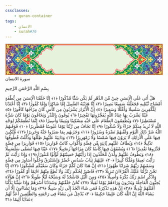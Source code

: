 ```yaml
---
cssclasses:
    - quran-container
tags:
    - الانسان
    - surah#76
---
```

<div class="quran-container">
<span class="second-border"></span>
<span class="border"></span>
<div class="head-container">
<img src="https://raw.githubusercontent.com/LORDyyyyy/obsidian-the_quran_vault/main/The%20Quran%20Vault/src/webview/surah_head.png" height=100>
<div class="surah-name">
<span class="surah-name-fnt">سورة الانسان</span>
</div>
</div>
<div class="quran-content">
<div class="name-of-god"> <p> بِسْمِ اللَّهِ الرَّحْمَنِ الرَّحِيمِ </p></div>
<p>
<span class="sign" id="f1">هَلْ أَتَى عَلَى الْإِنسَنِ حِينٌ مِّنَ الدَّهْرِ لَمْ يَكُن شَئًْا مَّذْكُورًا <span>﴿</span>١<span>﴾</span></span>
<span class="sign" id="f2">إِنَّا خَلَقْنَا الْإِنسَنَ مِن نُّطْفَةٍ أَمْشَاجٍ نَّبْتَلِيهِ فَجَعَلْنَهُ سَمِيعًا بَصِيرًا <span>﴿</span>٢<span>﴾</span></span>
<span class="sign" id="f3">إِنَّا هَدَيْنَهُ السَّبِيلَ إِمَّا شَاكِرًا وَإِمَّا كَفُورًا <span>﴿</span>٣<span>﴾</span></span>
<span class="sign" id="f4">إِنَّا أَعْتَدْنَا لِلْكَفِرِينَ سَلَسِلَا وَأَغْلَلًا وَسَعِيرًا <span>﴿</span>٤<span>﴾</span></span>
<span class="sign" id="f5">إِنَّ الْأَبْرَارَ يَشْرَبُونَ مِن كَأْسٍ كَانَ مِزَاجُهَا كَافُورًا <span>﴿</span>٥<span>﴾</span></span>
<span class="sign" id="f6">عَيْنًا يَشْرَبُ بِهَا عِبَادُ اللَّهِ يُفَجِّرُونَهَا تَفْجِيرًا <span>﴿</span>٦<span>﴾</span></span>
<span class="sign" id="f7">يُوفُونَ بِالنَّذْرِ وَيَخَافُونَ يَوْمًا كَانَ شَرُّهُ مُسْتَطِيرًا <span>﴿</span>٧<span>﴾</span></span>
<span class="sign" id="f8">وَيُطْعِمُونَ الطَّعَامَ عَلَى حُبِّهِ مِسْكِينًا وَيَتِيمًا وَأَسِيرًا <span>﴿</span>٨<span>﴾</span></span>
<span class="sign" id="f9">إِنَّمَا نُطْعِمُكُمْ لِوَجْهِ اللَّهِ لَا نُرِيدُ مِنكُمْ جَزَاءً وَلَا شُكُورًا <span>﴿</span>٩<span>﴾</span></span>
<span class="sign" id="f10">إِنَّا نَخَافُ مِن رَّبِّنَا يَوْمًا عَبُوسًا قَمْطَرِيرًا <span>﴿</span>١۰<span>﴾</span></span>
<span class="sign" id="f11">فَوَقَىهُمُ اللَّهُ شَرَّ ذَلِكَ الْيَوْمِ وَلَقَّىهُمْ نَضْرَةً وَسُرُورًا <span>﴿</span>١١<span>﴾</span></span>
<span class="sign" id="f12">وَجَزَىهُم بِمَا صَبَرُوا جَنَّةً وَحَرِيرًا <span>﴿</span>١٢<span>﴾</span></span>
<span class="sign" id="f13">مُّتَّكِِٔينَ فِيهَا عَلَى الْأَرَائِكِ لَا يَرَوْنَ فِيهَا شَمْسًا وَلَا زَمْهَرِيرًا <span>﴿</span>١٣<span>﴾</span></span>
<span class="sign" id="f14">وَدَانِيَةً عَلَيْهِمْ ظِلَلُهَا وَذُلِّلَتْ قُطُوفُهَا تَذْلِيلًا <span>﴿</span>١٤<span>﴾</span></span>
<span class="sign" id="f15">وَيُطَافُ عَلَيْهِم بَِٔانِيَةٍ مِّن فِضَّةٍ وَأَكْوَابٍ كَانَتْ قَوَارِيرَا <span>﴿</span>١٥<span>﴾</span></span>
<span class="sign" id="f16">قَوَارِيرَا مِن فِضَّةٍ قَدَّرُوهَا تَقْدِيرًا <span>﴿</span>١٦<span>﴾</span></span>
<span class="sign" id="f17">وَيُسْقَوْنَ فِيهَا كَأْسًا كَانَ مِزَاجُهَا زَنجَبِيلًا <span>﴿</span>١٧<span>﴾</span></span>
<span class="sign" id="f18">عَيْنًا فِيهَا تُسَمَّى سَلْسَبِيلًا <span>﴿</span>١٨<span>﴾</span></span>
<span class="sign" id="f19">وَيَطُوفُ عَلَيْهِمْ وِلْدَنٌ مُّخَلَّدُونَ إِذَا رَأَيْتَهُمْ حَسِبْتَهُمْ لُؤْلُؤًا مَّنثُورًا <span>﴿</span>١٩<span>﴾</span></span>
<span class="sign" id="f20">وَإِذَا رَأَيْتَ ثَمَّ رَأَيْتَ نَعِيمًا وَمُلْكًا كَبِيرًا <span>﴿</span>٢۰<span>﴾</span></span>
<span class="sign" id="f21">عَلِيَهُمْ ثِيَابُ سُندُسٍ خُضْرٌ وَإِسْتَبْرَقٌ وَحُلُّوا أَسَاوِرَ مِن فِضَّةٍ وَسَقَىهُمْ رَبُّهُمْ شَرَابًا طَهُورًا <span>﴿</span>٢١<span>﴾</span></span>
<span class="sign" id="f22">إِنَّ هَذَا كَانَ لَكُمْ جَزَاءً وَكَانَ سَعْيُكُم مَّشْكُورًا <span>﴿</span>٢٢<span>﴾</span></span>
<span class="sign" id="f23">إِنَّا نَحْنُ نَزَّلْنَا عَلَيْكَ الْقُرْءَانَ تَنزِيلًا <span>﴿</span>٢٣<span>﴾</span></span>
<span class="sign" id="f24">فَاصْبِرْ لِحُكْمِ رَبِّكَ وَلَا تُطِعْ مِنْهُمْ ءَاثِمًا أَوْ كَفُورًا <span>﴿</span>٢٤<span>﴾</span></span>
<span class="sign" id="f25">وَاذْكُرِ اسْمَ رَبِّكَ بُكْرَةً وَأَصِيلًا <span>﴿</span>٢٥<span>﴾</span></span>
<span class="sign" id="f26">وَمِنَ الَّيْلِ فَاسْجُدْ لَهُ وَسَبِّحْهُ لَيْلًا طَوِيلًا <span>﴿</span>٢٦<span>﴾</span></span>
<span class="sign" id="f27">إِنَّ هَؤُلَاءِ يُحِبُّونَ الْعَاجِلَةَ وَيَذَرُونَ وَرَاءَهُمْ يَوْمًا ثَقِيلًا <span>﴿</span>٢٧<span>﴾</span></span>
<span class="sign" id="f28">نَّحْنُ خَلَقْنَهُمْ وَشَدَدْنَا أَسْرَهُمْ وَإِذَا شِئْنَا بَدَّلْنَا أَمْثَلَهُمْ تَبْدِيلًا <span>﴿</span>٢٨<span>﴾</span></span>
<span class="sign" id="f29">إِنَّ هَذِهِ تَذْكِرَةٌ فَمَن شَاءَ اتَّخَذَ إِلَى رَبِّهِ سَبِيلًا <span>﴿</span>٢٩<span>﴾</span></span>
<span class="sign" id="f30">وَمَا تَشَاءُونَ إِلَّا أَن يَشَاءَ اللَّهُ إِنَّ اللَّهَ كَانَ عَلِيمًا حَكِيمًا <span>﴿</span>٣۰<span>﴾</span></span>
<span class="sign" id="f31">يُدْخِلُ مَن يَشَاءُ فِى رَحْمَتِهِ وَالظَّلِمِينَ أَعَدَّ لَهُمْ عَذَابًا أَلِيمًا <span>﴿</span>٣١<span>﴾</span></span>

</p>
</div>
<span class="border" style="margin-top:25px;"></span>
<span class="second-border-bottom"></span>
</div>
